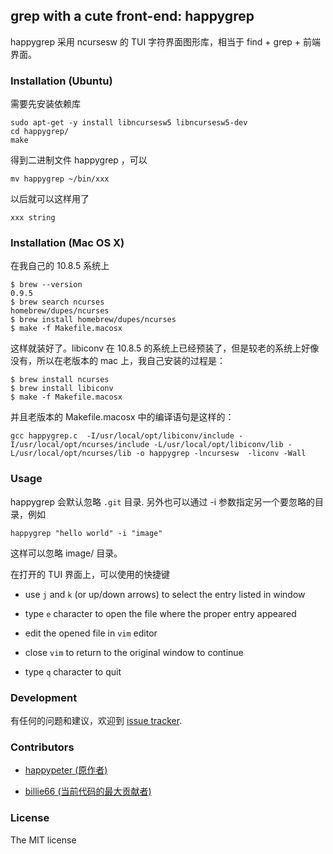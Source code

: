 ## grep with a cute front-end: happygrep

happygrep 采用 ncursesw 的 TUI 字符界面图形库，相当于 find + grep + 前端界面。


### Installation (Ubuntu)

需要先安装依赖库

    sudo apt-get -y install libncursesw5 libncursesw5-dev
    cd happygrep/
    make
    
得到二进制文件 happygrep ，可以

    mv happygrep ~/bin/xxx
    
以后就可以这样用了

    xxx string

### Installation (Mac OS X)

在我自己的 10.8.5 系统上

    $ brew --version
    0.9.5
    $ brew search ncurses
    homebrew/dupes/ncurses
    $ brew install homebrew/dupes/ncurses
    $ make -f Makefile.macosx

这样就装好了。libiconv 在 10.8.5
的系统上已经预装了，但是较老的系统上好像没有，所以在老版本的 mac
上，我自己安装的过程是：

    $ brew install ncurses
    $ brew install libiconv
    $ make -f Makefile.macosx

并且老版本的 Makefile.macosx 中的编译语句是这样的：

    gcc happygrep.c  -I/usr/local/opt/libiconv/include -I/usr/local/opt/ncurses/include -L/usr/local/opt/libiconv/lib -L/usr/local/opt/ncurses/lib -o happygrep -lncursesw  -liconv -Wall

### Usage

happygrep 会默认忽略 `.git` 目录. 另外也可以通过 -i 参数指定另一个要忽略的目录，例如

    happygrep "hello world" -i "image"

这样可以忽略 image/ 目录。


在打开的 TUI 界面上，可以使用的快捷键


* use `j` and `k` (or up/down arrows) to select the entry listed in window

* type `e` character to open the file where the proper entry appeared

* edit the opened file in `vim` editor

* close `vim` to return to the original window to continue

* type `q` character to quit

### Development

有任何的问题和建议，欢迎到 [issue
tracker](https://github.com/happypeter/happygrep/issues).

### Contributors

* [happypeter (原作者)](https://github.com/happypeter)

* [billie66 (当前代码的最大贡献者)](https://github.com/billie66)


### License

The MIT license

